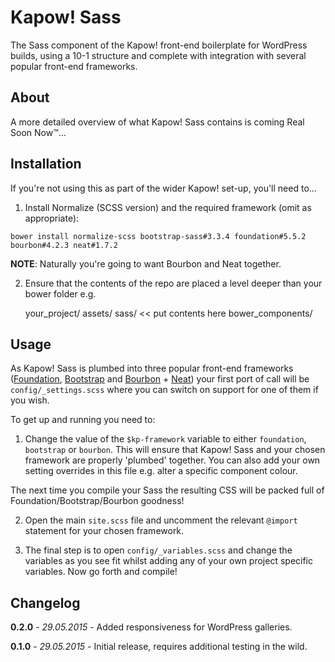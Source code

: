 # Kapow! Sass

The Sass component of the Kapow! front-end boilerplate for WordPress builds, using a 10-1 structure and complete with integration with several popular front-end frameworks.

## About

A more detailed overview of what Kapow! Sass contains is coming Real Soon Now™...

## Installation

If you're not using this as part of the wider Kapow! set-up, you'll need to...

1) Install Normalize (SCSS version) and the required framework (omit as appropriate):

```bower install normalize-scss bootstrap-sass#3.3.4 foundation#5.5.2 bourbon#4.2.3 neat#1.7.2```

**NOTE**: Naturally you're going to want Bourbon and Neat together.

2) Ensure that the contents of the repo are placed a level deeper than your bower folder e.g.

    your_project/
      assets/
        sass/ << put contents here
      bower_components/

## Usage

As Kapow! Sass is plumbed into three popular front-end frameworks ([Foundation](http://foundation.zurb.com/docs/), [Bootstrap](http://getbootstrap.com/getting-started/) and [Bourbon](http://bourbon.io/docs/) + [Neat](http://thoughtbot.github.io/neat-docs/latest/)) your first port of call will be ```config/_settings.scss``` where you can switch on support for one of them if you wish.

To get up and running you need to:

1) Change the value of the ```$kp-framework``` variable to either ```foundation```, ```bootstrap``` or ```bourbon```. This will ensure that Kapow! Sass and your chosen framework are properly 'plumbed' together. You can also add your own setting overrides in this file e.g. alter a specific component colour.

The next time you compile your Sass the resulting CSS will be packed full of Foundation/Bootstrap/Bourbon goodness! 

2) Open the main `site.scss` file and uncomment the relevant `@import` statement for your chosen framework.

3) The final step is to open ```config/_variables.scss``` and change the variables as you see fit whilst adding any of your own project specific variables. Now go forth and compile!

## Changelog

**0.2.0** - *29.05.2015* - Added responsiveness for WordPress galleries.

**0.1.0** - *29.05.2015* - Initial release, requires additional testing in the wild.
